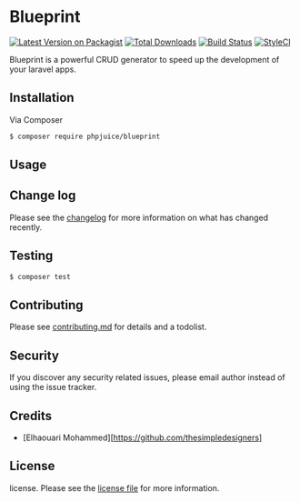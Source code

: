 # Blueprint

[![Latest Version on Packagist][ico-version]][link-packagist]
[![Total Downloads][ico-downloads]][link-downloads]
[![Build Status][ico-travis]][link-travis]
[![StyleCI](https://github.styleci.io/repos/160396575/shield?branch=master)](https://github.styleci.io/repos/160396575)

Blueprint is a powerful CRUD generator to speed up the development of your laravel apps.

## Installation

Via Composer

``` bash
$ composer require phpjuice/blueprint
```

## Usage

## Change log

Please see the [changelog](changelog.md) for more information on what has changed recently.

## Testing

``` bash
$ composer test
```

## Contributing

Please see [contributing.md](contributing.md) for details and a todolist.

## Security

If you discover any security related issues, please email author instead of using the issue tracker.

## Credits

- [Elhaouari Mohammed][https://github.com/thesimpledesigners]

## License

license. Please see the [license file](license.md) for more information.

[ico-version]: https://img.shields.io/packagist/v/phpjuice/blueprint.svg?style=flat-square
[ico-downloads]: https://img.shields.io/packagist/dt/phpjuice/blueprint.svg?style=flat-square
[ico-travis]: https://img.shields.io/travis/phpjuice/blueprint/master.svg?style=flat-square
[ico-styleci]: https://styleci.io/repos/12345678/shield

[link-packagist]: https://packagist.org/packages/phpjuice/blueprint
[link-downloads]: https://packagist.org/packages/phpjuice/blueprint
[link-travis]: https://travis-ci.org/phpjuice/blueprint
[link-styleci]: https://styleci.io/repos/160396575
[link-author]: https://github.com/phpjuice
[link-contributors]: ../../contributors
